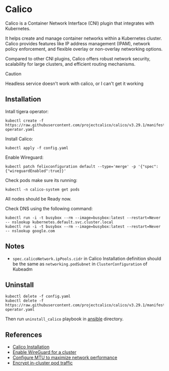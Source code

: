 # Calico

Calico is a Container Network Interface (CNI) plugin that integrates with
Kubernetes.

It helps create and manage container networks within a Kubernetes cluster.
Calico provides features like IP address management (IPAM), network policy
enforcement, and flexible overlay or non-overlay networking options.

Compared to other CNI plugins, Calico offers robust network security,
scalability for large clusters, and efficient routing mechanisms.

> [!CAUTION]
>
> Headless service doesn't work with calico, or I can't get it working

## Installation

Intall tigera operator:

```shell
kubectl create -f https://raw.githubusercontent.com/projectcalico/calico/v3.29.1/manifests/tigera-operator.yaml
```

Install Calico:

```shell
kubectl apply -f config.yaml
```

Enable Wireguard:

```shell
kubectl patch felixconfiguration default --type='merge' -p '{"spec":{"wireguardEnabled":true}}'
```

Check pods make sure its running:

```shell
kubectl -n calico-system get pods
```

All nodes should be Ready now.

Check DNS using the following command:

```shell
kubectl run -i -t busybox --rm --image=busybox:latest --restart=Never -- nslookup kubernetes.default.svc.cluster.local
kubectl run -i -t busybox --rm --image=busybox:latest --restart=Never -- nslookup google.com
```

## Notes

-   `spec.calicoNetwork.ipPools.cidr` in Calico Installation definition should
    be the same as `networking.podSubnet` in `ClusterConfiguration` of Kubeadm

## Uninstall

```
kubectl delete -f config.yaml
kubectl delete -f https://raw.githubusercontent.com/projectcalico/calico/v3.29.1/manifests/tigera-operator.yaml
```

Then run `uninstall_calico` playbook in [ansible](../../ansible/) directory.

## References

-   [Calico Installation](https://docs.tigera.io/calico/latest/getting-started/kubernetes/self-managed-onprem/config-options)
-   [Enable WireGuard for a cluster](https://docs.tigera.io/calico/latest/network-policy/encrypt-cluster-pod-traffic#enable-wireguard-for-a-cluster)
-   [Configure MTU to maximize network performance](https://docs.tigera.io/calico/latest/networking/configuring/mtu)
-   [Encrypt in-cluster pod traffic](https://docs.tigera.io/calico/latest/network-policy/encrypt-cluster-pod-traffic#enable-wireguard-for-a-cluster)
